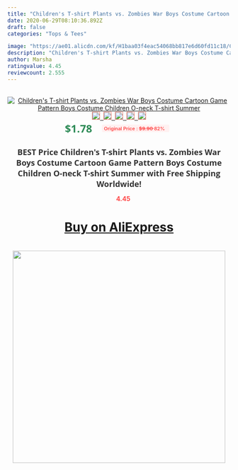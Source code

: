 ```yaml
---
title: "Children's T-shirt Plants vs. Zombies War Boys Costume Cartoon Game Pattern Boys Costume Children O-neck T-shirt Summer"
date: 2020-06-29T08:10:36.892Z
draft: false
categories: "Tops & Tees"

image: "https://ae01.alicdn.com/kf/H1baa03f4eac54068bb817e6d60fd11c18/Children-s-T-shirt-Plants-vs-Zombies-War-Boys-Costume-Cartoon-Game-Pattern-Boys-Costume-Children.jpg"
description: "Children's T-shirt Plants vs. Zombies War Boys Costume Cartoon Game Pattern Boys Costume Children O-neck T-shirt Summer"
author: Marsha
ratingvalue: 4.45
reviewcount: 2.555
---
```

<br>
<div style="text-align: center;">
<a href="https://s.click.aliexpress.com/e/_9hvtxP" target="_blank" rel="nofollow noopener noreferrer"><img alt="Children's T-shirt Plants vs. Zombies War Boys Costume Cartoon Game Pattern Boys Costume Children O-neck T-shirt Summer" class="magnifier-image" src="https://ae01.alicdn.com/kf/H1baa03f4eac54068bb817e6d60fd11c18/Children-s-T-shirt-Plants-vs-Zombies-War-Boys-Costume-Cartoon-Game-Pattern-Boys-Costume-Children.jpg_640x640.jpg">
<br>
<img style="border:1px solid salmon" src="https://ae01.alicdn.com/kf/H1baa03f4eac54068bb817e6d60fd11c18/Children-s-T-shirt-Plants-vs-Zombies-War-Boys-Costume-Cartoon-Game-Pattern-Boys-Costume-Children.jpg_120x120.jpg">&nbsp;&nbsp;<img style="border:1px solid salmon" src="https://ae01.alicdn.com/kf/H4a22ef319b4f4ad4889c51fb0fe3b27aC/Children-s-T-shirt-Plants-vs-Zombies-War-Boys-Costume-Cartoon-Game-Pattern-Boys-Costume-Children.jpg_120x120.jpg">&nbsp;&nbsp;<img style="border:1px solid salmon" src="https://ae01.alicdn.com/kf/H431ff177c67745d98173337454de5e60s/Children-s-T-shirt-Plants-vs-Zombies-War-Boys-Costume-Cartoon-Game-Pattern-Boys-Costume-Children.jpg_120x120.jpg">&nbsp;&nbsp;<img style="border:1px solid salmon" src="https://ae01.alicdn.com/kf/H8aa1c3006a554f51ad51311030b650c4i/Children-s-T-shirt-Plants-vs-Zombies-War-Boys-Costume-Cartoon-Game-Pattern-Boys-Costume-Children.jpg_120x120.jpg">&nbsp;&nbsp;<img style="border:1px solid salmon" src="https://ae01.alicdn.com/kf/H9ac7e302b6ed428aacffa11f3947fc95n/Children-s-T-shirt-Plants-vs-Zombies-War-Boys-Costume-Cartoon-Game-Pattern-Boys-Costume-Children.jpg_120x120.jpg"></a></div><br0>
<div style="text-align: center;"><span style="background-color: white; border: 0px; box-sizing: border-box; color: seagreen; display: inline-block; font-family: &quot;open sans&quot; , &quot;arial&quot; , &quot;helvetica&quot; , sans-serif , &quot;heiti&quot;; font-size: 24px; font-stretch: inherit; font-weight: 700; line-height: inherit; margin: 0px 10px 0px 0px; padding: 0px; vertical-align: middle;">$1.78 </span>
<span style="background: rgb(255 , 241 , 241); border-radius: 3px; border: 0px; box-sizing: border-box; color: #ff4747; display: inline-block; font-family: inherit; font-size: 12px; font-stretch: inherit; font-style: inherit; font-variant: inherit; font-weight: 600; line-height: inherit; margin: 0px; padding: 2px 5px; transform: scale(0.9); vertical-align: middle;">Original Price : <b style="text-decoration: line-through;">$9.90 </b> 82%&nbsp;&nbsp;</span></div>
<h1 style="color: #333333; display: inline-block; font-family: &quot;open sans&quot; , &quot;arial&quot; , &quot;helvetica&quot; , sans-serif , &quot;heiti&quot;; font-size: 18px; font-stretch: inherit; font-weight: 700; text-align: center;">BEST Price Children's T-shirt Plants vs. Zombies War Boys Costume Cartoon Game Pattern Boys Costume Children O-neck T-shirt Summer with Free Shipping Worldwide!</h1>
<div style="color: #ff4747; text-align: center;">
<img src="https://4.bp.blogspot.com/-M0ZcTcb-5uY/XleCXlxnR4I/AAAAAAAAAEc/OrjgMkXV1oMQFaCRZj5HQwOCBcu3w1FegCPcBGAYYCw/s1600/star.png" style="height: 15px;">&nbsp;<b>4.45</b></div>
<div class="button_cont" align="center"><a class="buynow_a" href="https://s.click.aliexpress.com/e/_9hvtxP" target="_blank" rel="nofollow noopener noreferrer"><H1>Buy on AliExpress</H1></a></div><br>
<div class="separator" style="clear: both; text-align: center;">
<img src="https://lh3.googleusercontent.com/-pTy5HemUv9M/XlePHvY0dAI/AAAAAAAAAE4/0nX5iRUoIWY8eMW9Dpxeirr157OZliDIgCLcBGAsYHQ/s1600/badge.gif" width="480">
</div>
